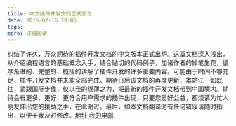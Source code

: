 ```yaml
---
title: 中文插件开发文档正式面世
date: 2015-02-16 19:05
tags:
more: 详细阅读
---
```

纠结了许久，万众期待的插件开发文档的中文版本正式出炉。这篇文档深入浅出，从介绍编程语言的基础概念入手，结合贴切的代码例子，加诸作者的妙笔生花，循序渐进的、完整的、概括的讲解了插件开发的许多重要内容。可能由于时间不够充足，插件开发文档并未能全部完成。期待日后该文档的再度更新，本站江一如既往，紧跟国际步伐，仅以我的绵薄之力，把最新的插件开发文档带到中国境内。期待会有更多、更好、更符合用户需求的插件出现，只要您爱好公益，都烦请为忙人朋友伸出您的援助之手，在此谢过。最后，如本文档翻译时有任何错误请随时指出，以便于我及时修改。[地址](https://addons.nvda-project.org/devDocs/devDocs.zh_CN.html)
[我的电邮](vgjh2005@gmail.com)
